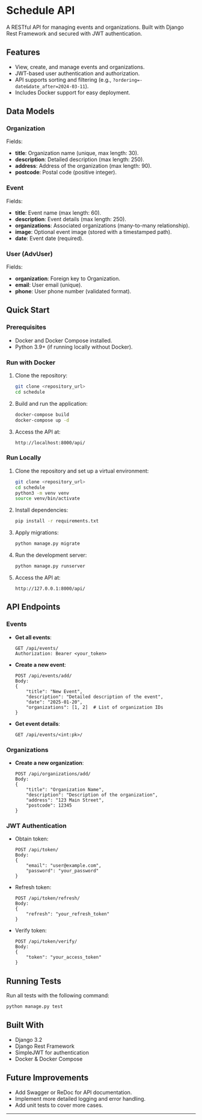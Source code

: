 # Schedule API

A RESTful API for managing events and organizations. Built with Django Rest Framework and secured with JWT authentication.

## Features
- View, create, and manage events and organizations.
- JWT-based user authentication and authorization.
- API supports sorting and filtering (e.g., `?ordering=-date&date_after=2024-03-11`).
- Includes Docker support for easy deployment.

## Data Models
### Organization
Fields:
- **title**: Organization name (unique, max length: 30).
- **description**: Detailed description (max length: 250).
- **address**: Address of the organization (max length: 90).
- **postcode**: Postal code (positive integer).

### Event
Fields:
- **title**: Event name (max length: 60).
- **description**: Event details (max length: 250).
- **organizations**: Associated organizations (many-to-many relationship).
- **image**: Optional event image (stored with a timestamped path).
- **date**: Event date (required).

### User (AdvUser)
Fields:
- **organization**: Foreign key to Organization.
- **email**: User email (unique).
- **phone**: User phone number (validated format).

## Quick Start

### Prerequisites
- Docker and Docker Compose installed.
- Python 3.9+ (if running locally without Docker).

### Run with Docker
1. Clone the repository:
   ```bash
   git clone <repository_url>
   cd schedule
   ```
2. Build and run the application:
   ```bash
   docker-compose build
   docker-compose up -d
   ```
3. Access the API at:
   ```
   http://localhost:8000/api/
   ```

### Run Locally
1. Clone the repository and set up a virtual environment:
   ```bash
   git clone <repository_url>
   cd schedule
   python3 -m venv venv
   source venv/bin/activate
   ```
2. Install dependencies:
   ```bash
   pip install -r requirements.txt
   ```
3. Apply migrations:
   ```bash
   python manage.py migrate
   ```
4. Run the development server:
   ```bash
   python manage.py runserver
   ```
5. Access the API at:
   ```
   http://127.0.0.1:8000/api/
   ```

## API Endpoints

### Events
- **Get all events**:
  ```
  GET /api/events/
  Authorization: Bearer <your_token>
  ```
- **Create a new event**:
  ```
  POST /api/events/add/
  Body:
  {
      "title": "New Event",
      "description": "Detailed description of the event",
      "date": "2025-01-20",
      "organizations": [1, 2]  # List of organization IDs
  }
  ```
- **Get event details**:
  ```
  GET /api/events/<int:pk>/
  ```

### Organizations
- **Create a new organization**:
  ```
  POST /api/organizations/add/
  Body:
  {
      "title": "Organization Name",
      "description": "Description of the organization",
      "address": "123 Main Street",
      "postcode": 12345
  }
  ```

### JWT Authentication
- Obtain token:
  ```
  POST /api/token/
  Body:
  {
      "email": "user@example.com",
      "password": "your_password"
  }
  ```
- Refresh token:
  ```
  POST /api/token/refresh/
  Body:
  {
      "refresh": "your_refresh_token"
  }
  ```
- Verify token:
  ```
  POST /api/token/verify/
  Body:
  {
      "token": "your_access_token"
  }
  ```

## Running Tests
Run all tests with the following command:
```bash
python manage.py test
```

## Built With
- Django 3.2
- Django Rest Framework
- SimpleJWT for authentication
- Docker & Docker Compose

## Future Improvements
- Add Swagger or ReDoc for API documentation.
- Implement more detailed logging and error handling.
- Add unit tests to cover more cases.

---
